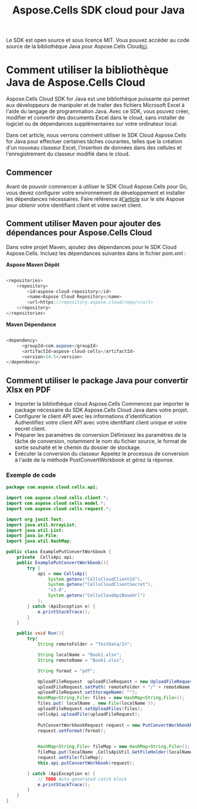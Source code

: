 ﻿---
title: Aspose.Cells SDK cloud pour Java
second_title: Aspose.Cells Cloud Documen
type: docs
url: /fr/available-sdks/aspose-cells-cloud-java/
description: Aspose.Cells Cloud prend en charge Excel pour créer, convertir, fusionner, diviser, protéger, opération d'objet interne, etc.
weight: 30
kwords: Excel, Office Cloud, REST API, Feuille de calcul, PDF, CSV, Json, Markdwon, Java
---
 Le SDK est open source et sous licence MIT. Vous pouvez accéder au code source de la bibliothèque Java pour Aspose.Cells Cloud[ici](https://github.com/aspose-cells-cloud/aspose-cells-cloud-java).

# **Comment utiliser la bibliothèque Java de Aspose.Cells Cloud**

Aspose.Cells Cloud SDK for Java est une bibliothèque puissante qui permet aux développeurs de manipuler et de traiter des fichiers Microsoft Excel à l'aide du langage de programmation Java. Avec ce SDK, vous pouvez créer, modifier et convertir des documents Excel dans le cloud, sans installer de logiciel ou de dépendances supplémentaires sur votre ordinateur local.

Dans cet article, nous verrons comment utiliser le SDK Cloud Aspose.Cells for Java pour effectuer certaines tâches courantes, telles que la création d'un nouveau classeur Excel, l'insertion de données dans des cellules et l'enregistrement du classeur modifié dans le cloud.

## Commencer

 Avant de pouvoir commencer à utiliser le SDK Cloud Aspose.Cells pour Go, vous devez configurer votre environnement de développement et installer les dépendances nécessaires. Faire référence à[l'article](https://docs.aspose.cloud/cells/quickstart/) sur le site Aspose pour obtenir votre identifiant client et votre secret client.

## Comment utiliser Maven pour ajouter des dépendances pour Aspose.Cells Cloud

Dans votre projet Maven, ajoutez des dépendances pour le SDK Cloud Aspose.Cells. Incluez les dépendances suivantes dans le fichier pom.xml :

**Aspose Maven Dépôt**

```java

<repositories>
    <repository>
        <id>aspose-cloud-repository</id>
        <name>Aspose Cloud Repository</name>
        <url>https://repository.aspose.cloud/repo/</url>
    </repository>
</repositories>

```

**Maven Dépendance**

```java

<dependency>
      <groupId>com.aspose</groupId>
      <artifactId>aspose-cloud-cells</artifactId>
      <version>24.5</version>
</dependency>

```

## Comment utiliser le package Java pour convertir Xlsx en PDF

- Importer la bibliothèque cloud Aspose.Cells
 Commencez par importer le package nécessaire du SDK Aspose.Cells Cloud Java dans votre projet.
- Configurer le client API avec les informations d'identification
 Authentifiez votre client API avec votre identifiant client unique et votre secret client.
- Préparer les paramètres de conversion
 Définissez les paramètres de la tâche de conversion, notamment le nom du fichier source, le format de sortie souhaité et le chemin du dossier de stockage.
- Exécuter la conversion du classeur
 Appelez le processus de conversion à l'aide de la méthode PostConvertWorkbook et gérez la réponse.

### **Exemple de code**

```java
package com.aspose.cloud.cells.api;

import com.aspose.cloud.cells.client.*;
import com.aspose.cloud.cells.model.*;
import com.aspose.cloud.cells.request.*;

import org.junit.Test;
import java.util.ArrayList;
import java.util.List;
import java.io.File;
import java.util.HashMap;

public class ExamplePutConvertWorkbook {
    private  CellsApi api;
    public ExamplePutConvertWorkbook(){
        try {
            api = new CellsApi(
                System.getenv("CellsCloudClientId"),
                System.getenv("CellsCloudClientSecret"),
                "v3.0",
                System.getenv("CellsCloudApiBaseUrl")
            );
        } catch (ApiException e) {
            e.printStackTrace();
        }
    }

    public void Run(){
        try{
            String remoteFolder = "TestData/In";

            String localName = "Book1.xlsx";
            String remoteName = "Book1.xlsx";

            String format = "pdf";

            UploadFileRequest  uploadFileRequest = new UploadFileRequest();
            uploadFileRequest.setPath( remoteFolder + "/" + remoteName );
            uploadFileRequest.setStorageName( "");
            HashMap<String,File> files = new HashMap<String,File>();
            files.put( localName , new File(localName ));
            uploadFileRequest.setUploadFiles(files);
            cellsApi.uploadFile(uploadFileRequest);
   
            PutConvertWorkbookRequest request = new PutConvertWorkbookRequest();
            request.setFormat(format);
             

            HashMap<String,File> fileMap = new HashMap<String,File>(); 
            fileMap.put(localName ,CellsApiUtil.GetFileHolder(localName) ); 
            request.setFile(fileMap);
            this.api.putConvertWorkbook(request);

        } catch (ApiException e) {
            // TODO Auto-generated catch block
            e.printStackTrace();
        }
    }
}

```
